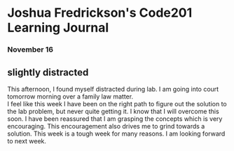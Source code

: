 # Joshua Fredrickson's Code201 Learning Journal
### November 16

## slightly distracted

This afternoon, I found myself distracted during lab.  I am going into court tomorrow morning over a family law matter.  
I feel like this week I have been on the right path to figure out the solution to the lab problem, but never quite getting it.  I know that I will overcome this soon.  I have been reassured that I am grasping the concepts which is very encouraging.  This encouragement also drives me to grind towards a solution.  This week is a tough week for many reasons.  I am looking forward to next week.
